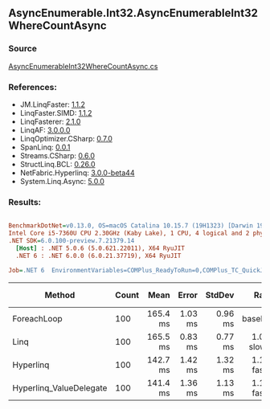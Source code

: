 ﻿## AsyncEnumerable.Int32.AsyncEnumerableInt32WhereCountAsync

### Source
[AsyncEnumerableInt32WhereCountAsync.cs](../LinqBenchmarks/AsyncEnumerable/Int32/AsyncEnumerableInt32WhereCountAsync.cs)

### References:
- JM.LinqFaster: [1.1.2](https://www.nuget.org/packages/JM.LinqFaster/1.1.2)
- LinqFaster.SIMD: [1.1.2](https://www.nuget.org/packages/LinqFaster.SIMD/1.0.3)
- LinqFasterer: [2.1.0](https://www.nuget.org/packages/LinqFasterer/2.1.0)
- LinqAF: [3.0.0.0](https://www.nuget.org/packages/LinqAF/3.0.0.0)
- LinqOptimizer.CSharp: [0.7.0](https://www.nuget.org/packages/LinqOptimizer.CSharp/0.7.0)
- SpanLinq: [0.0.1](https://www.nuget.org/packages/SpanLinq/0.0.1)
- Streams.CSharp: [0.6.0](https://www.nuget.org/packages/Streams.CSharp/0.6.0)
- StructLinq.BCL: [0.26.0](https://www.nuget.org/packages/StructLinq/0.26.0)
- NetFabric.Hyperlinq: [3.0.0-beta44](https://www.nuget.org/packages/NetFabric.Hyperlinq/3.0.0-beta44)
- System.Linq.Async: [5.0.0](https://www.nuget.org/packages/System.Linq.Async/5.0.0)

### Results:
``` ini

BenchmarkDotNet=v0.13.0, OS=macOS Catalina 10.15.7 (19H1323) [Darwin 19.6.0]
Intel Core i5-7360U CPU 2.30GHz (Kaby Lake), 1 CPU, 4 logical and 2 physical cores
.NET SDK=6.0.100-preview.7.21379.14
  [Host] : .NET 5.0.6 (5.0.621.22011), X64 RyuJIT
  .NET 6 : .NET 6.0.0 (6.0.21.37719), X64 RyuJIT

Job=.NET 6  EnvironmentVariables=COMPlus_ReadyToRun=0,COMPlus_TC_QuickJitForLoops=1,COMPlus_TieredPGO=1  Runtime=.NET 6.0  

```
|                  Method | Count |     Mean |   Error |  StdDev |        Ratio | RatioSD | Gen 0 | Gen 1 | Gen 2 | Allocated |
|------------------------ |------ |---------:|--------:|--------:|-------------:|--------:|------:|------:|------:|----------:|
|             ForeachLoop |   100 | 165.4 ms | 1.03 ms | 0.96 ms |     baseline |         |     - |     - |     - |     23 KB |
|                    Linq |   100 | 165.5 ms | 0.83 ms | 0.77 ms | 1.00x slower |   0.01x |     - |     - |     - |     21 KB |
|               Hyperlinq |   100 | 142.7 ms | 1.42 ms | 1.32 ms | 1.16x faster |   0.01x |     - |     - |     - |     24 KB |
| Hyperlinq_ValueDelegate |   100 | 141.4 ms | 1.36 ms | 1.13 ms | 1.17x faster |   0.01x |     - |     - |     - |     22 KB |

